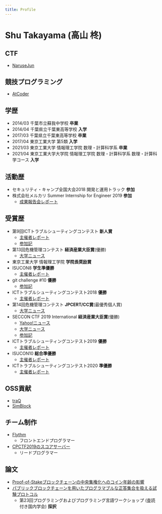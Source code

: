 ```yaml
---
title: Profile
---
```


# Shu Takayama (高山 柊)

## CTF

* [NaruseJun](https://ctftime.org/team/21252)

## 競技プログラミング

* [AtCoder](https://atcoder.jp/users/azon)

## 学歴

* 2014/03 千葉市立蘇我中学校 **卒業**
* 2014/04 千葉県立千葉東高等学校 **入学**
* 2017/03 千葉県立千葉東高等学校 **卒業**
* 2017/04 東京工業大学 第5類 **入学**
* 2021/03 東京工業大学 情報理工学院 数理・計算科学系 **卒業**
* 2021/04 東京工業大学大学院 情報理工学院 数理・計算科学系 数理・計算科学コース **入学**

## 活動歴

* セキュリティ・キャンプ全国大会2018 開発と運用トラック **参加**
* 株式会社メルカリ Summer Internship for Engineer 2019 **参加**
  * [成果報告会レポート](https://engineering.mercari.com/blog/entry/2019-10-24-171152/)

## 受賞歴

* 第9回ICTトラブルシューティングコンテスト **新人賞**
  * [主催者レポート](https://icttoracon.net/archives/5833)
  * [参加記](https://trap.jp/post/306/)
* 第13回危機管理コンテスト **経済産業大臣賞**(優勝)
  * [大学ニュース](https://www.titech.ac.jp/news/2018/041693.html)
* 東京工業大学 情報理工学院 **学院長奨励賞**
* ISUCON8 **学生準優勝**
  * [主催者レポート](https://isucon.net/archives/52606851.html)
* git challenge #10 **優勝**
  * [参加記](https://trap.jp/post/631/)
* ICTトラブルシューティングコンテスト2018 **優勝**
  * [主催者レポート](https://icttoracon.net/archives/8038)
* 第14回危機管理コンテスト **JPCERT/CC賞**(最優秀個人賞)
  * [大学ニュース](https://www.titech.ac.jp/news/2019/044532.html)
* SECCON CTF 2019 International **経済産業大臣賞**(優勝)
  * [Yahoo!ニュース](https://news.yahoo.co.jp/articles/1919e9a25a1d0426cc455363ded8b5a3102a9ff0)
  * [大学ニュース](https://www.titech.ac.jp/news/2020/046178.html)
  * [参加記](https://trap.jp/post/977/)
* ICTトラブルシューティングコンテスト2019 **優勝**
  * [主催者レポート](https://icttoracon.net/archives/8515)
* ISUCON10 **総合準優勝**
  * [主催者レポート](https://isucon.net/archives/55076348.html)
* ICTトラブルシューティングコンテスト2020 **準優勝**
  * [主催者レポート](https://icttoracon.net/archives/8751)

## OSS貢献

* [traQ](https://github.com/traPtitech/traQ)
* [SimBlock](https://github.com/dsg-titech/simblock)

## チーム制作

* [Flythm](https://trap.jp/post/693/)
  * フロントエンドプログラマー
* [CPCTF2019のスコアサーバー](https://github.com/azonti/CPCTF2019-scoreserver)
  * リードプログラマー

## 論文

* [Proof-of-Stakeブロックチェーンの中央集権化へのコイン年齢の影響](https://www.ieice.org/ken/paper/20200305Z1vK/)
* [パブリックブロックチェーンを用いたプログラマブルな正答集合を扱える試験プロトコル](https://easychair.org/smart-program/PPL2021/2021-03-11.html#talk:165715)
  * 第23回プログラミングおよびプログラミング言語ワークショップ (査読付き国内学会) **採択**
